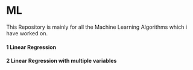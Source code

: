 # ML
This Repository is mainly for all the Machine Learning Algorithms which i have worked on.
#### 1 Linear Regression
#### 2 Linear Regression with multiple variables

